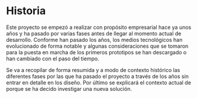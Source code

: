 # Historia

Este proyecto se empezó a realizar con propósito empresarial hace ya unos años y ha pasado por varias fases antes de llegar al momento actual de desarrollo. Conforme han pasado los años, los medios tecnológicos han evolucionado de forma notable y algunas consideraciones que se tomaron para la puesta en marcha de los primeros prototipos se han descargado o han cambiado con el paso del tiempo.

Se va a recopilar de forma resumida y a modo de contexto histórico las diferentes fases por las que ha pasado el proyecto a través de los años sin entrar en detalle en los diseño. Por último se explicará el contexto actual de porque se ha decido investigar una nueva solución.
